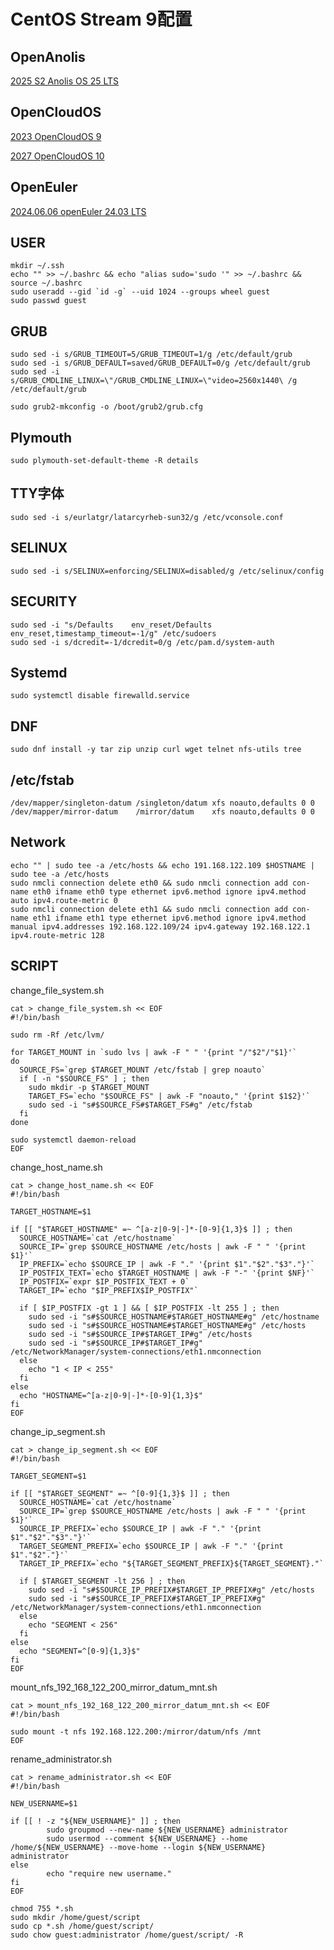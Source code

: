 # CentOS Stream 9配置

## OpenAnolis

[2025 S2 Anolis OS 25 LTS](https://gitee.com/anolis/rnotes/blob/master/anolis/policy/life-cycle.md)

## OpenCloudOS

[2023 OpenCloudOS 9](https://docs.opencloudos.org/release/oc_intro/)

[2027 OpenCloudOS 10](https://docs.opencloudos.org/release/oc_intro/)

## OpenEuler

[2024.06.06 openEuler 24.03 LTS](https://gitee.com/openeuler/release-management/blob/master/openEuler-24.03-LTS/release-plan.md)

## USER

``` shell
mkdir ~/.ssh
echo "" >> ~/.bashrc && echo "alias sudo='sudo '" >> ~/.bashrc && source ~/.bashrc
sudo useradd --gid `id -g` --uid 1024 --groups wheel guest
sudo passwd guest
```

## GRUB

``` shell
sudo sed -i s/GRUB_TIMEOUT=5/GRUB_TIMEOUT=1/g /etc/default/grub
sudo sed -i s/GRUB_DEFAULT=saved/GRUB_DEFAULT=0/g /etc/default/grub
sudo sed -i s/GRUB_CMDLINE_LINUX=\"/GRUB_CMDLINE_LINUX=\"video=2560x1440\ /g /etc/default/grub

sudo grub2-mkconfig -o /boot/grub2/grub.cfg
```

## Plymouth

``` shell
sudo plymouth-set-default-theme -R details
```

## TTY字体

``` shell
sudo sed -i s/eurlatgr/latarcyrheb-sun32/g /etc/vconsole.conf
```

## SELINUX

``` shell
sudo sed -i s/SELINUX=enforcing/SELINUX=disabled/g /etc/selinux/config
```

## SECURITY

``` shell
sudo sed -i "s/Defaults    env_reset/Defaults    env_reset,timestamp_timeout=-1/g" /etc/sudoers
sudo sed -i s/dcredit=-1/dcredit=0/g /etc/pam.d/system-auth
```

## Systemd

``` shell
sudo systemctl disable firewalld.service
```

## DNF

``` shell
sudo dnf install -y tar zip unzip curl wget telnet nfs-utils tree
```

## /etc/fstab

``` text
/dev/mapper/singleton-datum /singleton/datum xfs noauto,defaults 0 0
/dev/mapper/mirror-datum    /mirror/datum    xfs noauto,defaults 0 0
```

## Network

``` shell
echo "" | sudo tee -a /etc/hosts && echo 191.168.122.109 $HOSTNAME | sudo tee -a /etc/hosts
sudo nmcli connection delete eth0 && sudo nmcli connection add con-name eth0 ifname eth0 type ethernet ipv6.method ignore ipv4.method auto ipv4.route-metric 0
sudo nmcli connection delete eth1 && sudo nmcli connection add con-name eth1 ifname eth1 type ethernet ipv6.method ignore ipv4.method manual ipv4.addresses 192.168.122.109/24 ipv4.gateway 192.168.122.1 ipv4.route-metric 128
```

## SCRIPT

change_file_system.sh

``` shell
cat > change_file_system.sh << EOF
#!/bin/bash

sudo rm -Rf /etc/lvm/

for TARGET_MOUNT in `sudo lvs | awk -F " " '{print "/"$2"/"$1}'`
do
  SOURCE_FS=`grep $TARGET_MOUNT /etc/fstab | grep noauto`
  if [ -n "$SOURCE_FS" ] ; then
    sudo mkdir -p $TARGET_MOUNT
    TARGET_FS=`echo "$SOURCE_FS" | awk -F "noauto," '{print $1$2}'`
    sudo sed -i "s#$SOURCE_FS#$TARGET_FS#g" /etc/fstab
  fi
done

sudo systemctl daemon-reload
EOF
```

change_host_name.sh

``` shell
cat > change_host_name.sh << EOF
#!/bin/bash

TARGET_HOSTNAME=$1

if [[ "$TARGET_HOSTNAME" =~ ^[a-z|0-9|-]*-[0-9]{1,3}$ ]] ; then
  SOURCE_HOSTNAME=`cat /etc/hostname`
  SOURCE_IP=`grep $SOURCE_HOSTNAME /etc/hosts | awk -F " " '{print $1}'`
  IP_PREFIX=`echo $SOURCE_IP | awk -F "." '{print $1"."$2"."$3"."}'`
  IP_POSTFIX_TEXT=`echo $TARGET_HOSTNAME | awk -F "-" '{print $NF}'`
  IP_POSTFIX=`expr $IP_POSTFIX_TEXT + 0`
  TARGET_IP=`echo "$IP_PREFIX$IP_POSTFIX"`

  if [ $IP_POSTFIX -gt 1 ] && [ $IP_POSTFIX -lt 255 ] ; then
    sudo sed -i "s#$SOURCE_HOSTNAME#$TARGET_HOSTNAME#g" /etc/hostname
    sudo sed -i "s#$SOURCE_HOSTNAME#$TARGET_HOSTNAME#g" /etc/hosts
    sudo sed -i "s#$SOURCE_IP#$TARGET_IP#g" /etc/hosts
    sudo sed -i "s#$SOURCE_IP#$TARGET_IP#g" /etc/NetworkManager/system-connections/eth1.nmconnection
  else
    echo "1 < IP < 255"
  fi
else
  echo "HOSTNAME=^[a-z|0-9|-]*-[0-9]{1,3}$"
fi
EOF
```

change_ip_segment.sh

``` shell
cat > change_ip_segment.sh << EOF
#!/bin/bash

TARGET_SEGMENT=$1

if [[ "$TARGET_SEGMENT" =~ ^[0-9]{1,3}$ ]] ; then
  SOURCE_HOSTNAME=`cat /etc/hostname`
  SOURCE_IP=`grep $SOURCE_HOSTNAME /etc/hosts | awk -F " " '{print $1}'`
  SOURCE_IP_PREFIX=`echo $SOURCE_IP | awk -F "." '{print $1"."$2"."$3"."}'`
  TARGET_SEGMENT_PREFIX=`echo $SOURCE_IP | awk -F "." '{print $1"."$2"."}'`
  TARGET_IP_PREFIX=`echo "${TARGET_SEGMENT_PREFIX}${TARGET_SEGMENT}."`

  if [ $TARGET_SEGMENT -lt 256 ] ; then
    sudo sed -i "s#$SOURCE_IP_PREFIX#$TARGET_IP_PREFIX#g" /etc/hosts
    sudo sed -i "s#$SOURCE_IP_PREFIX#$TARGET_IP_PREFIX#g" /etc/NetworkManager/system-connections/eth1.nmconnection
  else
    echo "SEGMENT < 256"
  fi
else
  echo "SEGMENT=^[0-9]{1,3}$"
fi
EOF
```

mount_nfs_192_168_122_200_mirror_datum_mnt.sh

``` shell
cat > mount_nfs_192_168_122_200_mirror_datum_mnt.sh << EOF
#!/bin/bash

sudo mount -t nfs 192.168.122.200:/mirror/datum/nfs /mnt
EOF
```

rename_administrator.sh

``` shell
cat > rename_administrator.sh << EOF
#!/bin/bash

NEW_USERNAME=$1

if [[ ! -z "${NEW_USERNAME}" ]] ; then
        sudo groupmod --new-name ${NEW_USERNAME} administrator
        sudo usermod --comment ${NEW_USERNAME} --home /home/${NEW_USERNAME} --move-home --login ${NEW_USERNAME} administrator
else
        echo "require new username."
fi
EOF
```

``` shell
chmod 755 *.sh
sudo mkdir /home/guest/script
sudo cp *.sh /home/guest/script/
sudo chow guest:administrator /home/guest/script/ -R
```
